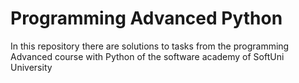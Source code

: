 # Programming Advanced Python
In this repository there are solutions to tasks from the programming Advanced course with Python of the software academy of SoftUni University
